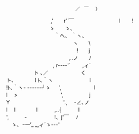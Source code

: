                               ／　￣　 ）
　　　　　　　             　 ,'　　r'´￣
　　　　　　　　 l　　 !  &nbsp;  
　　　　　　　　 ゝ　　ゝ、  &nbsp;  
　　　　　　　　　 ｀ヘ、 ｀ヽ、  &nbsp;  
　 　　　　　　 　　　　 　ヽ　　\  &nbsp;  
　　　　　　　　　　 　　　 !　　j  &nbsp;  
　　　　　　　　　　　　,..ノ　　ﾉ  &nbsp;  
　　　　　　　　　, r----'´　　 ,ィ´  &nbsp;  
　　　　　 ト ､／　　　　　　 く  &nbsp;  
ト､　　　　l ﾄ､｀ヽ　　　　　　　l  &nbsp;  
!ﾄ､｀ヽ- ------┘ゝ 　 ',　　　　　　 l  &nbsp;  
l　 >　　　　　　　　 ',　　　　　j  &nbsp;  
Y　　　　　　　　　　 '.,　 -∠､ノ  &nbsp;  
l　 l　　　　l　　　 ,..┤　　　l  &nbsp;  
',　　　-　　　　　 !、j'￣　 ﾉ  &nbsp;  
　ゝ、_ｰ一'__ _,ィ´ゝ---'   &nbsp;  
  &nbsp;  
&nbsp;  
